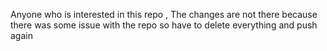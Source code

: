 Anyone who is interested in this repo , The changes are not there because there was some issue with the repo so have to delete everything and push again